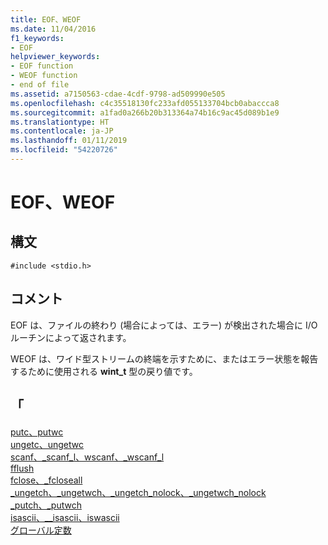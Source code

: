 ```yaml
---
title: EOF、WEOF
ms.date: 11/04/2016
f1_keywords:
- EOF
helpviewer_keywords:
- EOF function
- WEOF function
- end of file
ms.assetid: a7150563-cdae-4cdf-9798-ad509990e505
ms.openlocfilehash: c4c35518130fc233afd055133704bcb0abaccca8
ms.sourcegitcommit: a1fad0a266b20b313364a74b16c9ac45d089b1e9
ms.translationtype: HT
ms.contentlocale: ja-JP
ms.lasthandoff: 01/11/2019
ms.locfileid: "54220726"
---
```

# <a name="eof-weof"></a>EOF、WEOF

## <a name="syntax"></a>構文

```
#include <stdio.h>
```

## <a name="remarks"></a>コメント

EOF は、ファイルの終わり (場合によっては、エラー) が検出された場合に I/O ルーチンによって返されます。

WEOF は、ワイド型ストリームの終端を示すために、またはエラー状態を報告するために使用される **wint_t** 型の戻り値です。

## <a name="see-also"></a>「

[putc、putwc](../c-runtime-library/reference/putc-putwc.md)<br/>
[ungetc、ungetwc](../c-runtime-library/reference/ungetc-ungetwc.md)<br/>
[scanf、_scanf_l、wscanf、_wscanf_l](../c-runtime-library/reference/scanf-scanf-l-wscanf-wscanf-l.md)<br/>
[fflush](../c-runtime-library/reference/fflush.md)<br/>
[fclose、_fcloseall](../c-runtime-library/reference/fclose-fcloseall.md)<br/>
[_ungetch、_ungetwch、_ungetch_nolock、_ungetwch_nolock](../c-runtime-library/reference/ungetch-ungetwch-ungetch-nolock-ungetwch-nolock.md)<br/>
[_putch、_putwch](../c-runtime-library/reference/putch-putwch.md)<br/>
[isascii、__isascii、iswascii](../c-runtime-library/reference/isascii-isascii-iswascii.md)<br/>
[グローバル定数](../c-runtime-library/global-constants.md)
